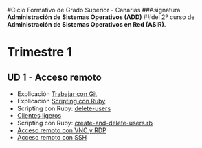 
#Ciclo Formativo de Grado Superior - Canarias
##Asignatura **Administración de Sistemas Operativos (ADD)** 
##del 2º curso de **Administración de Sistemas Operativos en Red (ASIR)**.

# Trimestre 1

## UD 1 - Acceso remoto
* Explicación [Trabajar con Git](https://github.com/dvarrui/libro-de-actividades/tree/master/explicaciones/git)
* Explicación [Scripting con Ruby](https://github.com/dvarrui/libro-de-actividades/tree/master/explicaciones/ruby)
* Scripting con Ruby: [delete-users](https://github.com/dvarrui/libro-de-actividades/tree/master/actividades/add/scripting-ruby/delete-users.md)
* [Clientes ligeros](https://github.com/dvarrui/libro-de-actividades/tree/master/actividades/add/clientes-ligeros)
* Scripting con Ruby: [create-and-delete-users.rb](https://github.com/dvarrui/libro-de-actividades/blob/master/actividades/add/scripting-ruby/create-and-delete-users.md)
* [Acceso remoto con VNC y RDP](https://github.com/dvarrui/libro-de-actividades/tree/master/actividades/add/vnc-rdp)
* [Acceso remoto con SSH](https://github.com/dvarrui/libro-de-actividades/tree/master/actividades/add/ssh)

